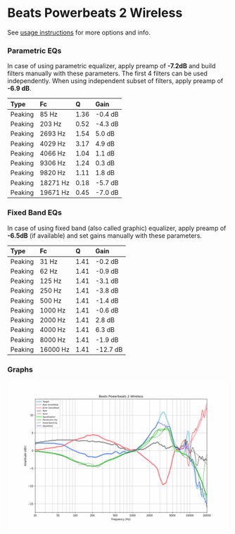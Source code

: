 # Beats Powerbeats 2 Wireless
See [usage instructions](https://github.com/jaakkopasanen/AutoEq#usage) for more options and info.

### Parametric EQs
In case of using parametric equalizer, apply preamp of **-7.2dB** and build filters manually
with these parameters. The first 4 filters can be used independently.
When using independent subset of filters, apply preamp of **-6.9 dB**.

| Type    | Fc       |    Q | Gain    |
|:--------|:---------|:-----|:--------|
| Peaking | 85 Hz    | 1.36 | -0.4 dB |
| Peaking | 203 Hz   | 0.52 | -4.3 dB |
| Peaking | 2693 Hz  | 1.54 | 5.0 dB  |
| Peaking | 4029 Hz  | 3.17 | 4.9 dB  |
| Peaking | 4066 Hz  | 1.04 | 1.1 dB  |
| Peaking | 9306 Hz  | 1.24 | 0.3 dB  |
| Peaking | 9820 Hz  | 1.11 | 1.8 dB  |
| Peaking | 18271 Hz | 0.18 | -5.7 dB |
| Peaking | 19671 Hz | 0.45 | -7.0 dB |

### Fixed Band EQs
In case of using fixed band (also called graphic) equalizer, apply preamp of **-6.5dB**
(if available) and set gains manually with these parameters.

| Type    | Fc       |    Q | Gain     |
|:--------|:---------|:-----|:---------|
| Peaking | 31 Hz    | 1.41 | -0.2 dB  |
| Peaking | 62 Hz    | 1.41 | -0.9 dB  |
| Peaking | 125 Hz   | 1.41 | -3.1 dB  |
| Peaking | 250 Hz   | 1.41 | -3.8 dB  |
| Peaking | 500 Hz   | 1.41 | -1.4 dB  |
| Peaking | 1000 Hz  | 1.41 | -0.6 dB  |
| Peaking | 2000 Hz  | 1.41 | 2.8 dB   |
| Peaking | 4000 Hz  | 1.41 | 6.3 dB   |
| Peaking | 8000 Hz  | 1.41 | -1.9 dB  |
| Peaking | 16000 Hz | 1.41 | -12.7 dB |

### Graphs
![](./Beats%20Powerbeats%202%20Wireless.png)